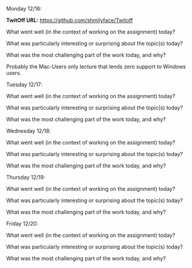 Monday 12/16: 

**TwitOff URL:** https://github.com/shmilyface/Twitoff

What went well (in the context of working on the assignment) today?

What was particularly interesting or surprising about the topic(s) today?

What was the most challenging part of the work today, and why?

Probably the Mac-Users only lecture that lends zero support to Windows users.  

Tuesday 12/17: 

What went well (in the context of working on the assignment) today?

What was particularly interesting or surprising about the topic(s) today?

What was the most challenging part of the work today, and why?

Wednesday 12/18:

What went well (in the context of working on the assignment) today?

What was particularly interesting or surprising about the topic(s) today?

What was the most challenging part of the work today, and why?

Thursday 12/19:

What went well (in the context of working on the assignment) today?

What was particularly interesting or surprising about the topic(s) today?

What was the most challenging part of the work today, and why?

Friday 12/20:

What went well (in the context of working on the assignment) today?

What was particularly interesting or surprising about the topic(s) today?

What was the most challenging part of the work today, and why?
